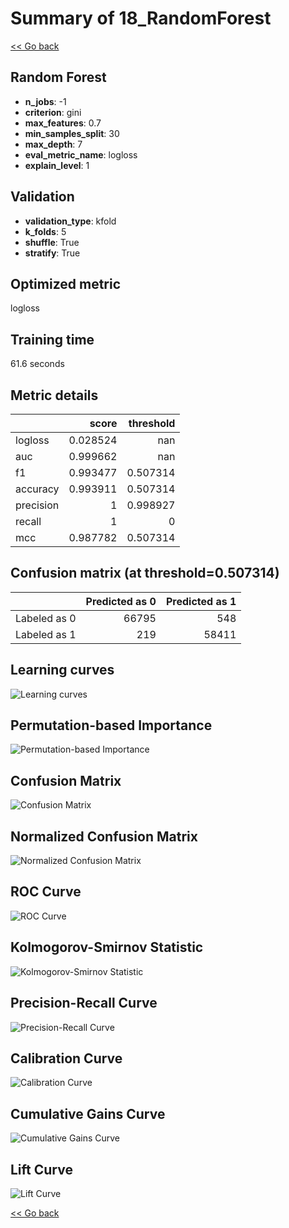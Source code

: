 # Summary of 18_RandomForest

[<< Go back](../README.md)


## Random Forest
- **n_jobs**: -1
- **criterion**: gini
- **max_features**: 0.7
- **min_samples_split**: 30
- **max_depth**: 7
- **eval_metric_name**: logloss
- **explain_level**: 1

## Validation
 - **validation_type**: kfold
 - **k_folds**: 5
 - **shuffle**: True
 - **stratify**: True

## Optimized metric
logloss

## Training time

61.6 seconds

## Metric details
|           |    score |   threshold |
|:----------|---------:|------------:|
| logloss   | 0.028524 |  nan        |
| auc       | 0.999662 |  nan        |
| f1        | 0.993477 |    0.507314 |
| accuracy  | 0.993911 |    0.507314 |
| precision | 1        |    0.998927 |
| recall    | 1        |    0        |
| mcc       | 0.987782 |    0.507314 |


## Confusion matrix (at threshold=0.507314)
|              |   Predicted as 0 |   Predicted as 1 |
|:-------------|-----------------:|-----------------:|
| Labeled as 0 |            66795 |              548 |
| Labeled as 1 |              219 |            58411 |

## Learning curves
![Learning curves](learning_curves.png)

## Permutation-based Importance
![Permutation-based Importance](permutation_importance.png)
## Confusion Matrix

![Confusion Matrix](confusion_matrix.png)


## Normalized Confusion Matrix

![Normalized Confusion Matrix](confusion_matrix_normalized.png)


## ROC Curve

![ROC Curve](roc_curve.png)


## Kolmogorov-Smirnov Statistic

![Kolmogorov-Smirnov Statistic](ks_statistic.png)


## Precision-Recall Curve

![Precision-Recall Curve](precision_recall_curve.png)


## Calibration Curve

![Calibration Curve](calibration_curve_curve.png)


## Cumulative Gains Curve

![Cumulative Gains Curve](cumulative_gains_curve.png)


## Lift Curve

![Lift Curve](lift_curve.png)



[<< Go back](../README.md)
